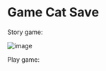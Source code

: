 <h1>Game Cat Save </h1>


Story game:


![image](https://github.com/Vokhanh12/game_catsave_moblie/assets/36543564/3849f471-609f-434a-9e62-1c94d8d7a0d2)


Play game:

